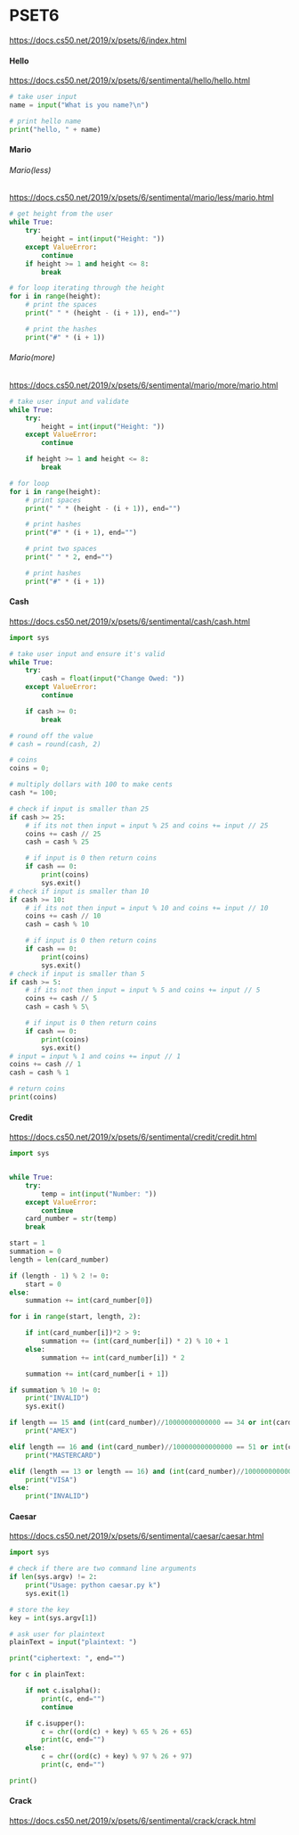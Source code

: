# PSET6

https://docs.cs50.net/2019/x/psets/6/index.html

#### Hello

https://docs.cs50.net/2019/x/psets/6/sentimental/hello/hello.html

```python
# take user input
name = input("What is you name?\n")

# print hello name
print("hello, " + name)

```

#### Mario

###### Mario(less)

https://docs.cs50.net/2019/x/psets/6/sentimental/mario/less/mario.html

```python
# get height from the user
while True:
    try:
        height = int(input("Height: "))
    except ValueError:
        continue
    if height >= 1 and height <= 8:
        break

# for loop iterating through the height
for i in range(height):
    # print the spaces
    print(" " * (height - (i + 1)), end="")

    # print the hashes
    print("#" * (i + 1))
```

###### Mario(more)

https://docs.cs50.net/2019/x/psets/6/sentimental/mario/more/mario.html

```python
# take user input and validate
while True:
    try:
        height = int(input("Height: "))
    except ValueError:
        continue

    if height >= 1 and height <= 8:
        break

# for loop
for i in range(height):
    # print spaces
    print(" " * (height - (i + 1)), end="")

    # print hashes
    print("#" * (i + 1), end="")

    # print two spaces
    print(" " * 2, end="")

    # print hashes
    print("#" * (i + 1))
```

#### Cash

https://docs.cs50.net/2019/x/psets/6/sentimental/cash/cash.html

```python
import sys

# take user input and ensure it's valid
while True:
    try:
        cash = float(input("Change Owed: "))
    except ValueError:
        continue

    if cash >= 0:
        break

# round off the value
# cash = round(cash, 2)

# coins
coins = 0;

# multiply dollars with 100 to make cents
cash *= 100;

# check if input is smaller than 25
if cash >= 25:
    # if its not then input = input % 25 and coins += input // 25
    coins += cash // 25
    cash = cash % 25

    # if input is 0 then return coins
    if cash == 0:
        print(coins)
        sys.exit()
# check if input is smaller than 10
if cash >= 10:
    # if its not then input = input % 10 and coins += input // 10
    coins += cash // 10
    cash = cash % 10

    # if input is 0 then return coins
    if cash == 0:
        print(coins)
        sys.exit()
# check if input is smaller than 5
if cash >= 5:
    # if its not then input = input % 5 and coins += input // 5
    coins += cash // 5
    cash = cash % 5\

    # if input is 0 then return coins
    if cash == 0:
        print(coins)
        sys.exit()
# input = input % 1 and coins += input // 1
coins += cash // 1
cash = cash % 1

# return coins
print(coins)
```

#### Credit

https://docs.cs50.net/2019/x/psets/6/sentimental/credit/credit.html

```python
import sys


while True:
    try:
        temp = int(input("Number: "))
    except ValueError:
        continue
    card_number = str(temp)
    break

start = 1
summation = 0
length = len(card_number)

if (length - 1) % 2 != 0:
    start = 0
else:
    summation += int(card_number[0])

for i in range(start, length, 2):

    if int(card_number[i])*2 > 9:
        summation += (int(card_number[i]) * 2) % 10 + 1
    else:
        summation += int(card_number[i]) * 2

    summation += int(card_number[i + 1])

if summation % 10 != 0:
    print("INVALID")
    sys.exit()

if length == 15 and (int(card_number)//10000000000000 == 34 or int(card_number)//10000000000000 == 37):
    print("AMEX")

elif length == 16 and (int(card_number)//100000000000000 == 51 or int(card_number)//100000000000000 == 52 or int(card_number)//100000000000000 == 53 or int(card_number)//100000000000000 == 54 or int(card_number)//100000000000000 == 55):
    print("MASTERCARD")

elif (length == 13 or length == 16) and (int(card_number)//1000000000000000 == 4 or int(card_number)//1000000000000 == 4):
    print("VISA")
else:
    print("INVALID")

```

#### Caesar

https://docs.cs50.net/2019/x/psets/6/sentimental/caesar/caesar.html

```python
import sys

# check if there are two command line arguments
if len(sys.argv) != 2:
    print("Usage: python caesar.py k")
    sys.exit(1)

# store the key
key = int(sys.argv[1])

# ask user for plaintext
plainText = input("plaintext: ")

print("ciphertext: ", end="")

for c in plainText:

    if not c.isalpha():
        print(c, end="")
        continue

    if c.isupper():
        c = chr((ord(c) + key) % 65 % 26 + 65)
        print(c, end="")
    else:
        c = chr((ord(c) + key) % 97 % 26 + 97)
        print(c, end="")

print()
```

#### Crack

https://docs.cs50.net/2019/x/psets/6/sentimental/crack/crack.html